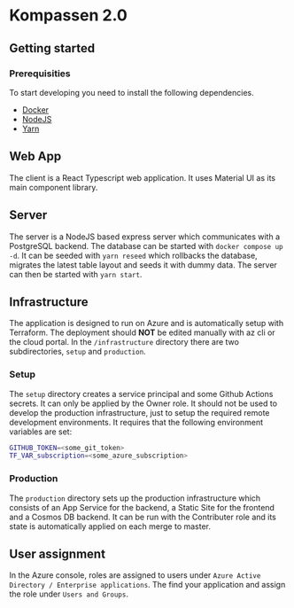 # Kompassen 2.0

## Getting started

### Prerequisities
To start developing you need to install the following dependencies.
- [Docker](https://www.docker.com/get-started)
- [NodeJS](https://nodejs.org/tr/download/package-manager/#macos)
- [Yarn](https://yarnpkg.com/getting-started/install)
  
## Web App
The client is a React Typescript web application. It uses Material UI as its main component library.

## Server
The server is a NodeJS based express server which communicates with a PostgreSQL backend. The database can be started with `docker compose up -d`. It can be seeded with `yarn reseed` which rollbacks the database, migrates the latest table layout and seeds it with dummy data. The server can then be started with `yarn start`.

## Infrastructure
The application is designed to run on Azure and is automatically setup with Terraform. The deployment should **NOT** be edited manually with az cli or the cloud portal. In the `/infrastructure` directory there are two subdirectories, `setup` and `production`.

### Setup
The `setup` directory creates a service principal and some Github Actions secrets. It can only be applied by the Owner role. It should not be used to develop the production infrastructure, just to setup the required remote development environments. It requires that the following environment variables are set: 

```bash
GITHUB_TOKEN=<some_git_token>
TF_VAR_subscription=<some_azure_subscription>
```

### Production
The `production` directory sets up the production infrastructure which consists of an App Service for the backend, a Static Site for the frontend and a Cosmos DB backend. It can be run with the Contributer role and its state is automatically applied on each merge to master.

## User assignment
In the Azure console, roles are assigned to users under `Azure Active Directory / Enterprise applications`. The find your application and assign the role under `Users and Groups`.
